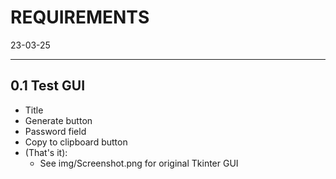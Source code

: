 # REQUIREMENTS
23-03-25

---

## 0.1 Test GUI
- Title
- Generate button
- Password field
- Copy to clipboard button
- (That's it):
    - See img/Screenshot.png for original Tkinter GUI
